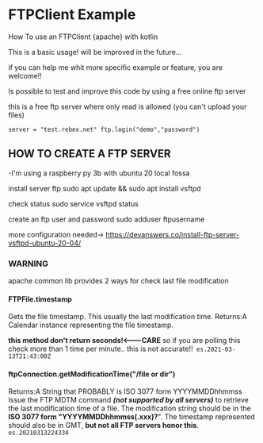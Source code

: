 # FTPClient Example
How To use an FTPClient {apache} with kotlin

This is a basic usage! will be improved in the future... 

if you can help me whit more specific example or feature, you are welcome!!

Is possible to test and improve this code by using a free online ftp server

this is a free ftp server where only read is allowed (you can't upload your files)

`server = "test.rebex.net"
ftp.login("demo","password")`

## HOW TO CREATE A FTP SERVER
-I'm using a raspberry py 3b with ubuntu 20 local fossa

install server ftp
sudo apt update && sudo apt install vsftpd

check status
sudo service vsftpd status

create an ftp user and password
sudo adduser ftpusername

more configuration needed-> https://devanswers.co/install-ftp-server-vsftpd-ubuntu-20-04/



### WARNING
apache common lib provides 2 ways for check last file modification


#### FTPFile.timestamp
Gets the file timestamp. This usually the last modification time.
Returns:A Calendar instance
representing the file timestamp.

**this method don't return seconds!<---CARE**
so if you are polling this check more than 1 time per minute.. this is not accurate!!`
es.2021-03-13T21:43:00Z`

#### ftpConnection.getModificationTime("/file or dir")
Returns:A String that PROBABLY is ISO 3077 form YYYYMMDDhhmmss
Issue the FTP MDTM command **_(not supported by all servers)_** to retrieve the last modification
time of a file. The modification string should be in the **ISO 3077 form "YYYYMMDDhhmmss(.xxx)?**".
The timestamp represented should also be in GMT, **but not all FTP servers honor this**.
`es.20210313224334`
